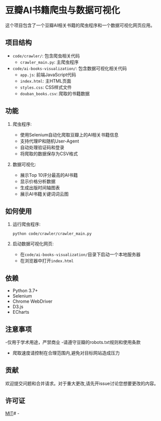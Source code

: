 # 豆瓣AI书籍爬虫与数据可视化

这个项目包含了一个豆瓣AI相关书籍的爬虫程序和一个数据可视化网页应用。

## 项目结构

- `code/crawler/`: 包含爬虫相关代码
  - `crawler_main.py`: 主爬虫程序
- `code/ai-books-visualization/`: 包含数据可视化相关代码
  - `app.js`: 前端JavaScript代码
  - `index.html`: 主HTML页面
  - `styles.css`: CSS样式文件
  - `douban_books.csv`: 爬取的书籍数据

## 功能

1. 爬虫程序:
   - 使用Selenium自动化爬取豆瓣上的AI相关书籍信息
   - 支持代理IP和随机User-Agent
   - 自动处理验证码和登录
   - 将爬取的数据保存为CSV格式

2. 数据可视化:
   - 展示Top 10评分最高的AI书籍
   - 显示价格分析数据
   - 生成出版时间轴图表
   - 展示AI书籍关键词词云图

## 如何使用

1. 运行爬虫程序:
   ```
   python code/crawler/crawler_main.py
   ```

2. 启动数据可视化网页:
   - 在`code/ai-books-visualization/`目录下启动一个本地服务器
   - 在浏览器中打开`index.html`

## 依赖

- Python 3.7+
- Selenium
- Chrome WebDriver
- D3.js
- ECharts

## 注意事项

-仅用于学术用途，严禁商业 
-请遵守豆瓣的robots.txt规则和使用条款
- 爬取速度请控制在合理范围内,避免对目标网站造成压力

## 贡献

欢迎提交问题和合并请求。对于重大更改,请先开issue讨论您想要更改的内容。

## 许可证

[MIT](https://choosealicense.com/licenses/mit/)# -
